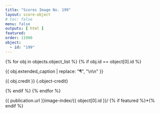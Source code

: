 ```yaml
---
title: "Scores Image No. 199"
layout: score-object
# toc: false
menu: false
outputs: [ html ]
featured: 
order: 11990
object:
  - id: "199"
---
```


{% for obj in objects.object_list %}
{% if obj.id == object[0].id %}

{{ obj.extended_caption | replace: "¶", "\n\n" }}

{{ obj.credit }} {.object-credit}

{% endif %}
{% endfor %}

<div class="object-credit object-url is-print-only">

{{ publication.url }}image-index/{{ object[0].id }}/ {% if featured %}*{% endif %}

</div>
